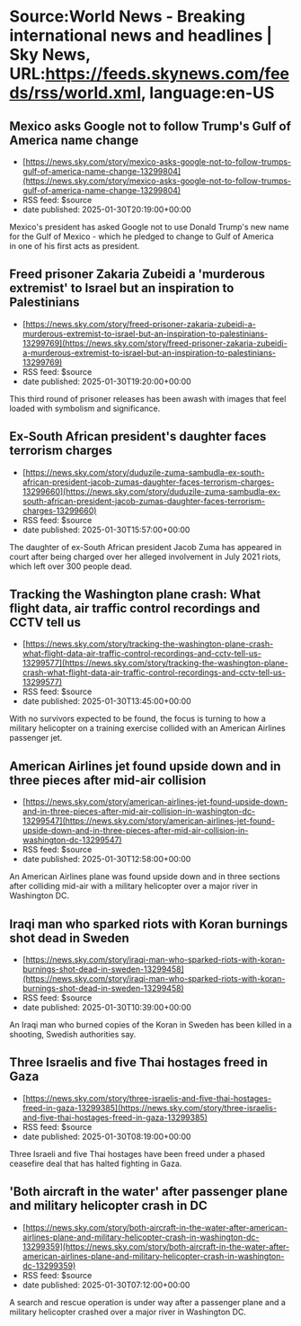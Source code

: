 # Source:World News - Breaking international news and headlines | Sky News, URL:https://feeds.skynews.com/feeds/rss/world.xml, language:en-US

## Mexico asks Google not to follow Trump's Gulf of America name change
 - [https://news.sky.com/story/mexico-asks-google-not-to-follow-trumps-gulf-of-america-name-change-13299804](https://news.sky.com/story/mexico-asks-google-not-to-follow-trumps-gulf-of-america-name-change-13299804)
 - RSS feed: $source
 - date published: 2025-01-30T20:19:00+00:00

Mexico's president has asked Google not to use Donald Trump's new name for the Gulf of Mexico - which he pledged to change to&#160;Gulf of America in&#160;one of his first acts as president.

## Freed prisoner Zakaria Zubeidi a 'murderous extremist' to Israel but an inspiration to Palestinians
 - [https://news.sky.com/story/freed-prisoner-zakaria-zubeidi-a-murderous-extremist-to-israel-but-an-inspiration-to-palestinians-13299769](https://news.sky.com/story/freed-prisoner-zakaria-zubeidi-a-murderous-extremist-to-israel-but-an-inspiration-to-palestinians-13299769)
 - RSS feed: $source
 - date published: 2025-01-30T19:20:00+00:00

This third round of prisoner releases has been awash with images that feel loaded with symbolism and significance.

## Ex-South African president's daughter faces terrorism charges
 - [https://news.sky.com/story/duduzile-zuma-sambudla-ex-south-african-president-jacob-zumas-daughter-faces-terrorism-charges-13299660](https://news.sky.com/story/duduzile-zuma-sambudla-ex-south-african-president-jacob-zumas-daughter-faces-terrorism-charges-13299660)
 - RSS feed: $source
 - date published: 2025-01-30T15:57:00+00:00

The daughter of ex-South African president Jacob Zuma has appeared in court after being charged over her alleged involvement in July 2021 riots, which left over 300 people dead.

## Tracking the Washington plane crash: What flight data, air traffic control recordings and CCTV tell us
 - [https://news.sky.com/story/tracking-the-washington-plane-crash-what-flight-data-air-traffic-control-recordings-and-cctv-tell-us-13299577](https://news.sky.com/story/tracking-the-washington-plane-crash-what-flight-data-air-traffic-control-recordings-and-cctv-tell-us-13299577)
 - RSS feed: $source
 - date published: 2025-01-30T13:45:00+00:00

With no survivors expected to be found, the focus is turning to how a military helicopter on a training exercise collided with an American Airlines passenger jet.

## American Airlines jet found upside down and in three pieces after mid-air collision
 - [https://news.sky.com/story/american-airlines-jet-found-upside-down-and-in-three-pieces-after-mid-air-collision-in-washington-dc-13299547](https://news.sky.com/story/american-airlines-jet-found-upside-down-and-in-three-pieces-after-mid-air-collision-in-washington-dc-13299547)
 - RSS feed: $source
 - date published: 2025-01-30T12:58:00+00:00

An American Airlines plane was found upside down and in three sections after colliding mid-air with a military helicopter over a major river in Washington DC.

## Iraqi man who sparked riots with Koran burnings shot dead in Sweden
 - [https://news.sky.com/story/iraqi-man-who-sparked-riots-with-koran-burnings-shot-dead-in-sweden-13299458](https://news.sky.com/story/iraqi-man-who-sparked-riots-with-koran-burnings-shot-dead-in-sweden-13299458)
 - RSS feed: $source
 - date published: 2025-01-30T10:39:00+00:00

An Iraqi man who burned copies of the Koran in Sweden has been killed in a shooting, Swedish authorities say.

## Three Israelis and five Thai hostages freed in Gaza
 - [https://news.sky.com/story/three-israelis-and-five-thai-hostages-freed-in-gaza-13299385](https://news.sky.com/story/three-israelis-and-five-thai-hostages-freed-in-gaza-13299385)
 - RSS feed: $source
 - date published: 2025-01-30T08:19:00+00:00

Three Israeli and five Thai hostages have been freed under a phased ceasefire deal that has halted fighting in Gaza.

## 'Both aircraft in the water' after passenger plane and military helicopter crash in DC
 - [https://news.sky.com/story/both-aircraft-in-the-water-after-american-airlines-plane-and-military-helicopter-crash-in-washington-dc-13299359](https://news.sky.com/story/both-aircraft-in-the-water-after-american-airlines-plane-and-military-helicopter-crash-in-washington-dc-13299359)
 - RSS feed: $source
 - date published: 2025-01-30T07:12:00+00:00

A search and rescue operation is under way after a passenger plane and a military helicopter crashed over a major river in Washington DC.

